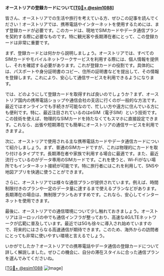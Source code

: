 **オーストリアの登録カードについて[[TG💪+ @esim1088](https://t.me/s/esim1088)]**

皆さん、オーストリアでの生活や旅行を考えている方、ぜひこの記事を読んでください！オーストリアでは、携帯電話やインターネットを使用するためには、まず登録カードが必要です。このカードは、現地でSIMカードやデータ通信プランを契約する際に必要なものです。特に観光客や長期滞在者にとって、この登録カードは非常に重要です。

まず、登録カードとは何かから説明しましょう。オーストリアでは、すべてのSIMカードやモバイルネットワークサービスを利用する際には、個人情報を提供し、それを確認する必要があります。これが登録カードの役割です。具体的には、パスポートや身分証明書のコピー、住所の証明書などを提出して、その情報を登録します。これにより、安心して通信サービスを利用できるようになります。

では、どのようにして登録カードを取得すれば良いのでしょうか？まず、オーストリア国内の携帯電話ショップや通信会社の支店に行くのが一般的な方法です。最近ではオンラインでも手続きが可能なので、忙しい方や遠方に住んでいる方にも便利です。特に、最近注目されているのはeSIM（電子SIM）という技術です。この技術を使えば、物理的なSIMカードを持たなくてもスマホに直接設定できます。これなら、出張や短期滞在でも簡単にオーストリアの通信サービスを利用できますよ。

次に、オーストリアで使用される主な携帯電話カードやデータ通信カードについて紹介しましょう。まず、普通のSIMカードですが、これは物理的にカードを取り付けるタイプです。長期滞在者や家族で利用する場合に最適です。また、最近流行っているのがデータ専用のSIMカードです。これを使うと、Wi-Fiがない場所でもインターネット接続が可能です。特に旅行者にはこれを利用して、SNSや地図アプリを快適に使うことができます。

さらに、オーストリアでは様々な通信プランが提供されています。例えば、時間制限付きのプランや一定のデータ量に達するまで使えるプランなどがあります。長期滞在の場合は、無制限プランもおすすめです。これなら、安心してインターネットを使用できます。

最後に、オーストリアでの通信環境について少し触れておきましょう。オーストリアはヨーロッパの中でも通信インフラが整っており、高速な4G/LTEネットワークが広範に普及しています。最近では5Gも徐々に導入され始めていますので、将来的にはさらなる高速通信が期待できます。このため、海外からの訪問者にとっても非常に使いやすい環境と言えるでしょう。

いかがでしたか？オーストリアでの携帯電話やデータ通信の登録カードについて詳しく解説しました。ぜひこの機会に、自分の滞在スタイルに合った通信プランを選んでみてくださいね。

[[TG💪+ @esim1088](https://t.me/s/esim1088) ![Image](https://i.postimg.cc/Y0z9fWf4/image.png)]